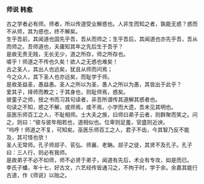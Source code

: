 ### 师说  韩愈  
古之学者必有师。师者，所以传道受业解惑也。人非生而知之者，孰能无惑？惑而不从师，其为惑也，终不解矣。  
生乎吾前，其闻道也固先乎吾，吾从而师之；生乎吾后，其闻道也亦先乎吾，吾从而师之。吾师道也，夫庸知其年之先后生于吾乎？  
是故无贵无贱，无长无少，道之所存，师之所存也。  
嗟乎！师道之不传也久矣！欲人之无惑也难矣！  
古之圣人，其出人也远矣，犹且从师而问焉；  
今之众人，其下圣人也亦远矣，而耻学于师。  
是故圣益圣，愚益愚。圣人之所以为圣，愚人之所以为愚，其皆出于此乎？  
爱其子，择师而教之；于其身也，则耻师焉，惑矣。  
彼童子之师，授之书而习其句读者，非吾所谓传其道解其惑者也。  
句读之不知，惑之不解，或师焉，或不焉，小学而大遗，吾未见其明也。  
巫医乐师百工之人，不耻相师。士大夫之族，曰师曰弟子云者，则群聚而笑之。问之，则曰：“彼与彼年相若也，道相似也。位卑则足羞，官盛则近谀。  
”呜呼！师道之不复，可知矣。巫医乐师百工之人，君子不齿，今其智乃反不能及，其可怪也欤！  
圣人无常师。孔子师郯子、苌弘、师襄、老聃。郯子之徒，其贤不及孔子。孔子曰：三人行，则必有我师。  
是故弟子不必不如师，师不必贤于弟子，闻道有先后，术业有专攻，如是而已。  
李氏子蟠，年十七，好古文，六艺经传皆通习之，不拘于时，学于余。余嘉其能行古道，作《师说》以贻之。  

